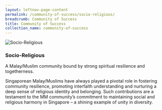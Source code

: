 ```yaml
---
layout: leftnav-page-content
permalink: /community-of-success/socio-religious/
breadcrumb: Community of Success
title: Community of Success
collection_name: community-of-success
---
```


![Socio-Religious](/images/community-of-success/socio-religious-overview.png)

### **Socio-Religious**
A Malay/Muslim community bound by strong spiritual resilience and togetherness.

Singaporean Malay/Muslims have always played a pivotal role in fostering community resilience, promoting interfaith understanding and nurturing a deep sense of religious identity and belonging. Such contributions are a testament to the MM community’s commitment to maintaining social and religious harmony in Singapore – a shining example of unity in diversity.
